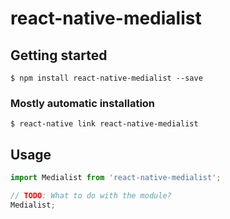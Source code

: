 # react-native-medialist

## Getting started

`$ npm install react-native-medialist --save`

### Mostly automatic installation

`$ react-native link react-native-medialist`

## Usage
```javascript
import Medialist from 'react-native-medialist';

// TODO: What to do with the module?
Medialist;
```
